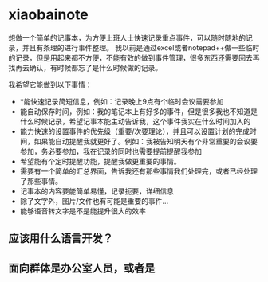 # xiaobainote
想做一个简单的记事本，为方便上班人士快速记录重点事件，可以随时随地的记录，并且有条理的进行事件整理。
我以前是通过excel或者notepad++做一些临时的记录，但是用起来都不方便，不能有效的做到事件管理，很多东西还需要回去再找再去确认，有时候都忘了是什么时候做的记录。

我希望它能做到以下事情：

- *能快速记录简短信息，例如：记录晚上9点有个临时会议需要参加
- 能自动保存时间，例如：我的笔记本上有好多的事件，但是很多我也不知道是什么时候记录，希望记事本能主动告诉我，这个事件我实在什么时间加入的
- 能力快速的设置事件的优先级（重要/次要理论），并且可以设置计划的完成时间，如果能自动提醒我就更好了。例如：我被告知明天有个非常重要的会议要参加，务必要参加，我在记录的同时也需要提前提醒我参加
- 希望能有个定时提醒功能，提醒我做更重要的事情。
- 需要有一个简单的汇总界面，告诉我还有那些事情我们处理完，或者已经处理了那些事情。
- 记事本的内容要能简单易懂，记录扼要，详细信息
- 除了文字外，图片/文件也有可能是重要的事件...
- 能够语音转文字是不是能提升很大的效率

## 应该用什么语言开发？

## 面向群体是办公室人员，或者是
